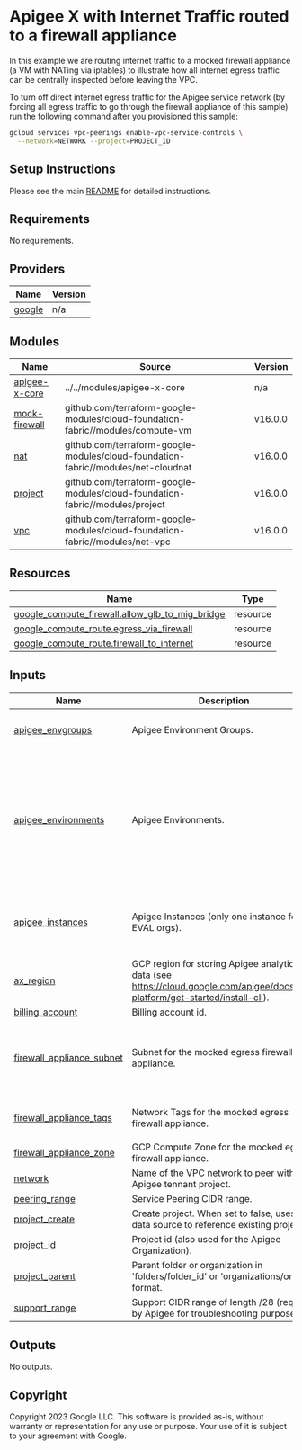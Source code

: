 # Apigee X with Internet Traffic routed to a firewall appliance

In this example we are routing internet traffic to a mocked firewall appliance
(a VM with NATing via iptables) to illustrate how all internet egress traffic
can be centrally inspected before leaving the VPC.

To turn off direct internet egress traffic for the Apigee service network (by
forcing all egress traffic to go through the firewall appliance of this sample)
run the following command after you provisioned this sample:

```sh
gcloud services vpc-peerings enable-vpc-service-controls \
  --network=NETWORK --project=PROJECT_ID
```

## Setup Instructions

Please see the main [README](https://github.com/apigee/terraform-modules#deploying-end-to-end-samples)
for detailed instructions.

<!-- BEGIN_TF_DOCS -->
## Requirements

No requirements.

## Providers

| Name | Version |
|------|---------|
| <a name="provider_google"></a> [google](#provider\_google) | n/a |

## Modules

| Name | Source | Version |
|------|--------|---------|
| <a name="module_apigee-x-core"></a> [apigee-x-core](#module\_apigee-x-core) | ../../modules/apigee-x-core | n/a |
| <a name="module_mock-firewall"></a> [mock-firewall](#module\_mock-firewall) | github.com/terraform-google-modules/cloud-foundation-fabric//modules/compute-vm | v16.0.0 |
| <a name="module_nat"></a> [nat](#module\_nat) | github.com/terraform-google-modules/cloud-foundation-fabric//modules/net-cloudnat | v16.0.0 |
| <a name="module_project"></a> [project](#module\_project) | github.com/terraform-google-modules/cloud-foundation-fabric//modules/project | v16.0.0 |
| <a name="module_vpc"></a> [vpc](#module\_vpc) | github.com/terraform-google-modules/cloud-foundation-fabric//modules/net-vpc | v16.0.0 |

## Resources

| Name | Type |
|------|------|
| [google_compute_firewall.allow_glb_to_mig_bridge](https://registry.terraform.io/providers/hashicorp/google/latest/docs/resources/compute_firewall) | resource |
| [google_compute_route.egress_via_firewall](https://registry.terraform.io/providers/hashicorp/google/latest/docs/resources/compute_route) | resource |
| [google_compute_route.firewall_to_internet](https://registry.terraform.io/providers/hashicorp/google/latest/docs/resources/compute_route) | resource |

## Inputs

| Name | Description | Type | Default | Required |
|------|-------------|------|---------|:--------:|
| <a name="input_apigee_envgroups"></a> [apigee\_envgroups](#input\_apigee\_envgroups) | Apigee Environment Groups. | <pre>map(object({<br>    hostnames = list(string)<br>  }))</pre> | `null` | no |
| <a name="input_apigee_environments"></a> [apigee\_environments](#input\_apigee\_environments) | Apigee Environments. | <pre>map(object({<br>    display_name = optional(string)<br>    description  = optional(string)<br>    node_config = optional(object({<br>      min_node_count = optional(number)<br>      max_node_count = optional(number)<br>    }))<br>    iam       = optional(map(list(string)))<br>    envgroups = list(string)<br>  }))</pre> | `null` | no |
| <a name="input_apigee_instances"></a> [apigee\_instances](#input\_apigee\_instances) | Apigee Instances (only one instance for EVAL orgs). | <pre>map(object({<br>    region       = string<br>    ip_range     = string<br>    environments = list(string)<br>  }))</pre> | `null` | no |
| <a name="input_ax_region"></a> [ax\_region](#input\_ax\_region) | GCP region for storing Apigee analytics data (see https://cloud.google.com/apigee/docs/api-platform/get-started/install-cli). | `string` | n/a | yes |
| <a name="input_billing_account"></a> [billing\_account](#input\_billing\_account) | Billing account id. | `string` | `null` | no |
| <a name="input_firewall_appliance_subnet"></a> [firewall\_appliance\_subnet](#input\_firewall\_appliance\_subnet) | Subnet for the mocked egress firewall appliance. | <pre>object({<br>    name               = string<br>    ip_cidr_range      = string<br>    region             = string<br>    secondary_ip_range = map(string)<br>  })</pre> | n/a | yes |
| <a name="input_firewall_appliance_tags"></a> [firewall\_appliance\_tags](#input\_firewall\_appliance\_tags) | Network Tags for the mocked egress firewall appliance. | `list(string)` | <pre>[<br>  "egress-fw"<br>]</pre> | no |
| <a name="input_firewall_appliance_zone"></a> [firewall\_appliance\_zone](#input\_firewall\_appliance\_zone) | GCP Compute Zone for the mocked egress firewall appliance. | `string` | n/a | yes |
| <a name="input_network"></a> [network](#input\_network) | Name of the VPC network to peer with the Apigee tennant project. | `string` | n/a | yes |
| <a name="input_peering_range"></a> [peering\_range](#input\_peering\_range) | Service Peering CIDR range. | `string` | n/a | yes |
| <a name="input_project_create"></a> [project\_create](#input\_project\_create) | Create project. When set to false, uses a data source to reference existing project. | `bool` | `false` | no |
| <a name="input_project_id"></a> [project\_id](#input\_project\_id) | Project id (also used for the Apigee Organization). | `string` | n/a | yes |
| <a name="input_project_parent"></a> [project\_parent](#input\_project\_parent) | Parent folder or organization in 'folders/folder\_id' or 'organizations/org\_id' format. | `string` | `null` | no |
| <a name="input_support_range"></a> [support\_range](#input\_support\_range) | Support CIDR range of length /28 (required by Apigee for troubleshooting purposes). | `string` | n/a | yes |

## Outputs

No outputs.

## Copyright
Copyright 2023 Google LLC. This software is provided as-is, without warranty or representation for any use or purpose. Your use of it is subject to your agreement with Google.
<!-- END_TF_DOCS -->
